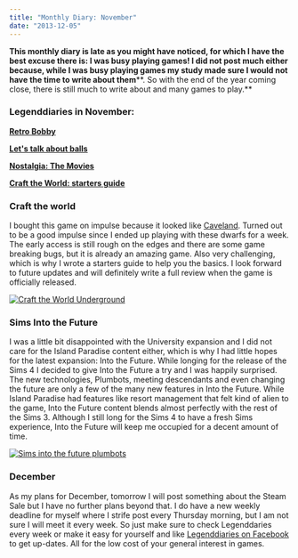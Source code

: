 ```yaml
---
title: "Monthly Diary: November"
date: "2013-12-05"
---
```


**This monthly diary is late as you might have noticed, for which I have the best excuse there is: I was busy playing games! I did not post much either because, while I was busy playing games my study made sure I would not have the time to write about them****. So with the end of the year coming close, there is still much to write about and many games to play.** 

### Legenddiaries in November:

**[Retro Bobby](http://www.legenddiaries.com/other/retro-bobby/)**

**[Let's talk about balls](http://www.legenddiaries.com/articles/lets-talk-about-balls/)**

**[Nostalgia: The Movies](http://www.legenddiaries.com/features/nostalgia-the-movies/)**

**[Craft the World: starters guide](http://www.legenddiaries.com/other/craft-the-world-starters-guide/)**

### **Craft the world**

I bought this game on impulse because it looked like [Caveland](http://www.legenddiaries.com/features/grandpas-retro-games-caveland/). Turned out to be a good impulse since I ended up playing with these dwarfs for a week. The early access is still rough on the edges and there are some game breaking bugs, but it is already an amazing game. Also very challenging, which is why I wrote a starters guide to help you the basics. I look forward to future updates and will definitely write a full review when the game is officially released.

[![Craft the World Underground](images/Craft-the-World-Underground-1024x576.jpg)](http://www.legenddiaries.com/wp-content/uploads/2013/11/Craft-the-World-Underground.jpg)

### Sims Into the Future

I was a little bit disappointed with the University expansion and I did not care for the Island Paradise content either, which is why I had little hopes for the latest expansion: Into the Future. While longing for the release of the Sims 4 I decided to give Into the Future a try and I was happily surprised. The new technologies, Plumbots, meeting descendants and even changing the future are only a few of the many new features in Into the Future. While Island Paradise had features like resort management that felt kind of alien to the game, Into the Future content blends almost perfectly with the rest of the Sims 3. Although I still long for the Sims 4 to have a fresh Sims experience, Into the Future will keep me occupied for a decent amount of time.

[![Sims into the future plumbots](images/Sims-into-the-future-plumbots.jpg)](http://www.legenddiaries.com/wp-content/uploads/2013/12/Sims-into-the-future-plumbots.jpg)

### December

As my plans for December, tomorrow I will post something about the Steam Sale but I have no further plans beyond that. I do have a new weekly deadline for myself where I strife post every Thursday morning, but I am not sure I will meet it every week. So just make sure to check Legenddaries every week or make it easy for yourself and like [Legenddiaries on Facebook](https://www.facebook.com/Legenddiaries) to get up-dates. All for the low cost of your general interest in games.
